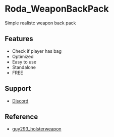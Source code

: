 # Roda_WeaponBackPack
 Simple realistc weapon back pack

## Features
- Check if player has bag
- Optimized
- Easy to use
- Standalone
- FREE

## Support

- [Discord](https://discord.gg/veDufrHnAn)

## Reference

- [guy293_holsterweapon](https://github.com/Guy293/esx_guy293_HolsterWeapon)